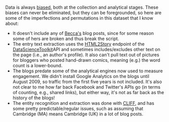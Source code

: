 Data is always [biased](http://blogs.hbr.org/2013/04/the-hidden-biases-in-big-data/), both at the collection and analytical stages. These biases can never be eliminated, but they can be foregrounded, so here are some of the imperfections and permutations in this dataset that I know about: 

* It doesn't include any of [Becca's](http://mitadmissions.org/blogs/profile/rheywood) blog posts, since for some reason some of hers are broken and thus break the script.
* The entry text extraction uses the [HTML2Story](http://www.datasciencetoolkit.org/developerdocs#html2story) endpoint of the [DataScienceToolkit](http://www.datasciencetoolkit.org/)API and sometimes includes/excludes other text on the page (i.e., an author's profile). It also can't pull text out of pictures for bloggers who posted hand-drawn comics, meaning (e.g.) the word count is a lower-bound.
* The blogs predate some of the analytical engines now used to measure engagement. We didn't install Google Analytics on the blogs until August 2009, so traffic from the first five years is not included. It's also not clear to me how far back Facebook and Twitter's APIs go (in terms of counting, e.g., shared links), but either way, it's not as far back as the history of the blogs!
* The entity recognition and extraction was done with [CLIFF](http://cliff.mediameter.org), and has some pretty predictable/regular issues, such as assuming that Cambridge (MA) means Cambridge (UK) in a lot of blog posts. 